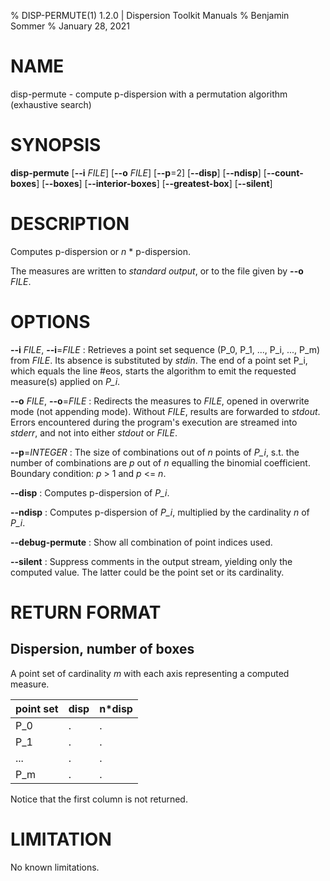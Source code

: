 % DISP-PERMUTE(1) 1.2.0 | Dispersion Toolkit Manuals
% Benjamin Sommer
% January 28, 2021

# NAME

disp-permute - compute p-dispersion with a permutation algorithm (exhaustive search)

# SYNOPSIS

**disp-permute** [**\--i** *FILE*] [**\--o** *FILE*] [**\--p**=2] [**\--disp**] [**\--ndisp**] [**\--count-boxes**] [**\--boxes**] [**\--interior-boxes**] [**\--greatest-box**] [**\--silent**]

# DESCRIPTION

Computes p-dispersion or *n* * p-dispersion.

The measures are written to *standard output*, or to the file given by **\--o** *FILE*.

# OPTIONS

**\--i** *FILE*, **\--i**=*FILE*
:   Retrieves a point set sequence (P_0, P_1, ..., P_i, ..., P_m) from *FILE*. Its absence is substituted by *stdin*. The end of a point set P_i, which equals the line #eos, starts the algorithm to emit the requested measure(s) applied on *P_i*.

**\--o** *FILE*, **\--o**=*FILE*
:   Redirects the measures to *FILE*, opened in overwrite mode (not appending mode). Without *FILE*, results are forwarded to *stdout*. Errors encountered during the program's execution are streamed into *stderr*, and not into either *stdout* or *FILE*.

**\--p**=*INTEGER*
:   The size of combinations out of *n* points of *P_i*, s.t. the number of combinations are *p* out of *n* equalling the binomial coefficient. Boundary condition: *p* > 1 and *p* <= *n*.

**\--disp**
:   Computes p-dispersion of *P_i*.

**\--ndisp**
:   Computes p-dispersion of *P_i*, multiplied by the cardinality *n* of *P_i*.

**\--debug-permute**
:   Show all combination of point indices used.

**\--silent**
:   Suppress comments in the output stream, yielding only the computed value. The latter could be the point set or its cardinality.

# RETURN FORMAT

## Dispersion, number of boxes

A point set of cardinality *m* with each axis representing a computed measure.

point set | disp | n*disp
--- | --- | ---
P_0 | . | .
P_1 | . | .
... | . | .
P_m | . | .

Notice that the first column is not returned.

# LIMITATION

No known limitations.